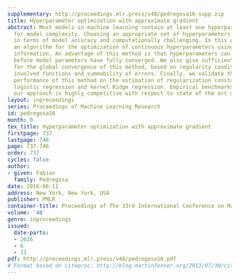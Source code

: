 ```yaml
---
supplementary: http://proceedings.mlr.press/v48/pedregosa16-supp.zip
title: Hyperparameter optimization with approximate gradient
abstract: Most models in machine learning contain at least one hyperparameter to control
  for model complexity. Choosing an appropriate set of hyperparameters is both crucial
  in terms of model accuracy and computationally challenging. In this work we propose
  an algorithm for the optimization of continuous hyperparameters using inexact gradient
  information. An advantage of this method is that hyperparameters can be updated
  before model parameters have fully converged. We also give sufficient conditions
  for the global convergence of this method, based on regularity conditions of the
  involved functions and summability of errors. Finally, we validate the empirical
  performance of this method on the estimation of regularization constants of L2-regularized
  logistic regression and kernel Ridge regression. Empirical benchmarks indicate that
  our approach is highly competitive with respect to state of the art methods.
layout: inproceedings
series: Proceedings of Machine Learning Research
id: pedregosa16
month: 0
tex_title: Hyperparameter optimization with approximate gradient
firstpage: 737
lastpage: 746
page: 737-746
order: 737
cycles: false
author:
- given: Fabian
  family: Pedregosa
date: 2016-06-11
address: New York, New York, USA
publisher: PMLR
container-title: Proceedings of The 33rd International Conference on Machine Learning
volume: '48'
genre: inproceedings
issued:
  date-parts:
  - 2016
  - 6
  - 11
pdf: http://proceedings.mlr.press/v48/pedregosa16.pdf
# Format based on citeproc: http://blog.martinfenner.org/2013/07/30/citeproc-yaml-for-bibliographies/
---
```

